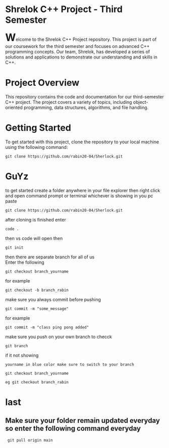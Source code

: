 <h1>Shrelok C++ Project - Third Semester</h1>
<span style="font-size: 32px; font-weight: bold;">W</span>elcome to the Shrelok C++ Project repository. This project is part of our coursework for the third semester and focuses on advanced C++ programming concepts. Our team, Shrelok, has developed a series of solutions and applications to demonstrate our understanding and skills in C++.

<h1>Project Overview</h1>
This repository contains the code and documentation for our third-semester C++ project. The project covers a variety of topics, including object-oriented programming, data structures, algorithms, and file handling.

<h1>Getting Started</h1>

To get started with this project, clone the repository to your local machine using the following command:

```
git clone https://github.com/rabin20-04/Sherlock.git

```


<h1>GuYz</h1>
to get started
create a folder anywhere in your file explorer then right click and open command prompt or terminal whichever is showing in you pc
paste

```
git clone https://github.com/rabin20-04/Sherlock.git

```

after cloning is finished
enter

```
code .
```

then vs code will open
then

```
git init
```

then there are separate branch for all of us  
 Enter the following

```
git checkout branch_yourname

```

for example

```
git checkout -b branch_rabin
```
make sure you always commit before pushing 
```
git commit -m "some_message"
```

for example 
```
git commit -m "class ping pong added"
```

make sure you push on your own branch 
to checck 
```
git branch 
```
if it not showing 
```
yourname in blue color make sure to switch to your branch

git checkout branch_yourname

eg git checkout branch_rabin

```  


<h1>last</h1>
<h2>Make sure your folder remain updated everyday so enter the following command  everyday </h2>

```
 git pull origin main
 ```
